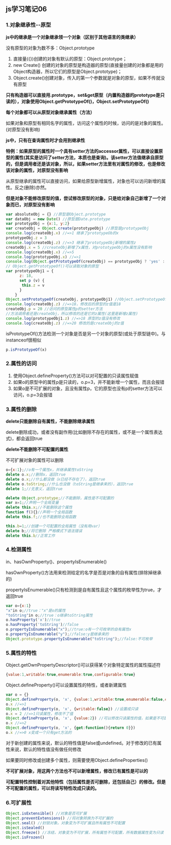## js学习笔记06

### 1.对象继承性--原型

**js中的继承是一个对象继承领一个对象（区别于其他语言的类继承）**

没有原型的对象为数不多：Object.prototype

1. 直接量({})创建的对象有默认的原型：Object.prototype；
2. new Create() 创建的对象的原型是构造器的原型(直接量创建的对象都是用的Object构造器，所以它们的原型是Object.prototype)；
3. Object.create()创建对象，传入的第一个参数就是对象的原型，如果不传就没有原型

**只有构造器可以直接用.prototype，set&get原型（内置构造器的prototype是只读的），对象使用Object.getPrototypeOf()，Object.setPrototypeOf()**

**每个对象都可以从原型对象继承属性（方法）**

如果对象和原型有相同名字的属性，访问这个属性的时候，访问的是对象的属性。(对原型没有影响)

**js中，只有在查询属性时才会用到继承性**

**特例：如果原型的属性时一个具有setter方法的accessor属性，可以直接设置原型的属性(其实是访问了setter方法，本质也是查询)。该setter方法值继承自原型的，但是调用者还是该对象，所以，如果setter方法里有对属性的修改，也是修改该对象的属性，对原型没有影响**

从原型继承的属性可以直接访问，如果给原型新增属性，对象也可以访问新增的属性。反之(删除)亦然。

**但是对象不能修改原型的值，尝试修改原型的对象，只是给对象自己新增了一个对象而已，对原型没有影响**

```js
var absoluteObj = {} //原型是Object.prototype
var dataObj = new Date() //原型是Date.prototype
var prototypObj = {x:1, y:2}
var createObj = Object.create(prototypeObj) //原型是prototypeObj
console.log(createObj.x) //=>1 继承了prototypeOb的x
prototypeObj.z = 3
console.log(createObj.z) //=>3 继承了prototypeObj新增的属性z
createObj.x = 5	//createObj新增了x属性，对prototypeObj的x属性没有影响
console.log(createObj.x) //=>5
console.log(prototypeObj.x) //=>1
console.log(Object.getPrototypeOf(createObj) == prototypeObj ? 'yes' : 'no') //=>yes
// Object.getPrototypeOf()可以读取对象的原型 
var prototypeObj1 = {
      z: 18,
      set p (v) {
       this.z = v
      }
    }
Object.setPrototypeOf(createObj, prototypeObj1) //Object.setPrototypeOf()可以修改对象的原型
console.log(createObj.z) //=>18，修改后的原型的z值是18
createObj.p = 20 //访问的原型属性p的setter方法
//方法调用者还是createObj，所以修改的还是它的z属性(这里是新增z属性)
console.log(prototypeObj1.z) //=>18 原型的z值没有修改
console.log(createObj.z) //=>20 修改的是createObj的z值
```

isPrototypeOf()方法检测一个对象是否是另一个对象的原型(或处于原型链中)。与instanceof很相似

```js
p.isPrototypeOf(x)	
```

### 2.属性的访问

1. 使用Object.defineProperty()方法可以对可配置的只读属性赋值
2. 如果o的原型中的属性p是只读的，o.p=3，并不能新增一个属性，而且会报错
3. 如果o是不可扩展的对象，且没有属性p，它的原型也没有p的setter方法可以访问，o.p=3会报错

### 3.属性的删除

**delete只能删除自有属性，不能删除继承属性**

delete删除成功，或者没有副作用(比如删除不存在的属性，或不是一个属性表达式)，都会返回true

**delete不能删除不可配置的属性**

不可扩展对象的属性可以删除

```js
o={x:1};//o有一个属性x，并继承属性toString
delete o.x;//删除x，返回true
delete o.x;//什么都没做（x已经不存在了），返回true
delete o.toString;//什么也没做（toString是继承来的），返回true
delete 1;//无意义，返回true

delete Object.prototype;//不能删除，属性是不可配置的
var x=1;//声明一个全局变量
delete this.x;//不能删除这个属性
function f(){}//声明一个全局函数
delete this.f;//也不能删除全局函数

this.b=1;//创建一个可配置的全局属性（没有用var）
delete b;//将它删除 严格模式下语法错误
delete this.b//正常工作
```

### 4.检测属性

in、hasOwnProperty()、propertyIsEnumerable()

hasOwnProperty()方法用来检测给定的名字是否是对象的自有属性(排除掉继承的)

propertyIsEnumerable()只有检测到是自有属性且这个属性的枚举性为true，才返回true

```js
var o={x:1}
"x"in o;//true："x"是o的属性
"toString"in o;//true：o继承toString属性
o.hasProperty('x')//true
o.hasProperty('toString')//false
o.propertyIsEnumerable("x");//true:o有一个可枚举的自有属性x
o.propertyIsEnumerable("y");//false:y是继承来的
Object.prototype.propertyIsEnumerable("toString");//false:不可枚举
```

### 5.属性的特性

Object.getOwnPropertyDescriptor()可以获得某个对象特定属性的属性描述符

```js
{value:1,writable:true,enumerable:true,configurable:true}
```

Object.defineProperty()可以设置属性的特性，或者新建属性

```js
var o = {}
Object.defineProperty(o, 'x', {value:1,writable:true,enumerable:false,configurable:true})
o.x //=>1
Object.defineProperty(o, 'x', {writable:false}) //设置成只读
o.x = 2 //=>1只读属性，修改不了值
Object.defineProperty(o, 'x', {value:2}) //可以修改只读属性的值，如果是不可配置的，就不行了
o.x //=>2
Object.defineProperty(o, 'x', {get:function(){return 0}})
o.x //=>0 x变成一个只有get方法的
```

对于新创建的属性来说，默认的特性值是false或undefined。对于修改的已有属性来说，默认的特性值没有做任何修改

如果要同时修改或创建多个属性，则需要使用Object.defineProperties()

**不可扩展对象，用这两个方法也不可以新增属性，修改已有属性是可以的**

**可配置特性控制着对其他特性（包括属性是否可删除，还包括自己）的修改。但是不可配置的属性，可以将读写特性改成只读的。**

### 6.可扩展性

```js
Object.isExtensible() //对象是否可扩展
Object.preventExtensions() //将对象转换为不可扩展的
Object.seal() //封锁对象。对象变为不可扩展且所有属性不可配置
Object.isSealed()
Object.freeze() //冻结，对象变为不可扩展，所有属性不可配置，所有数据属性变为只读
Object.isFrozen()
```

